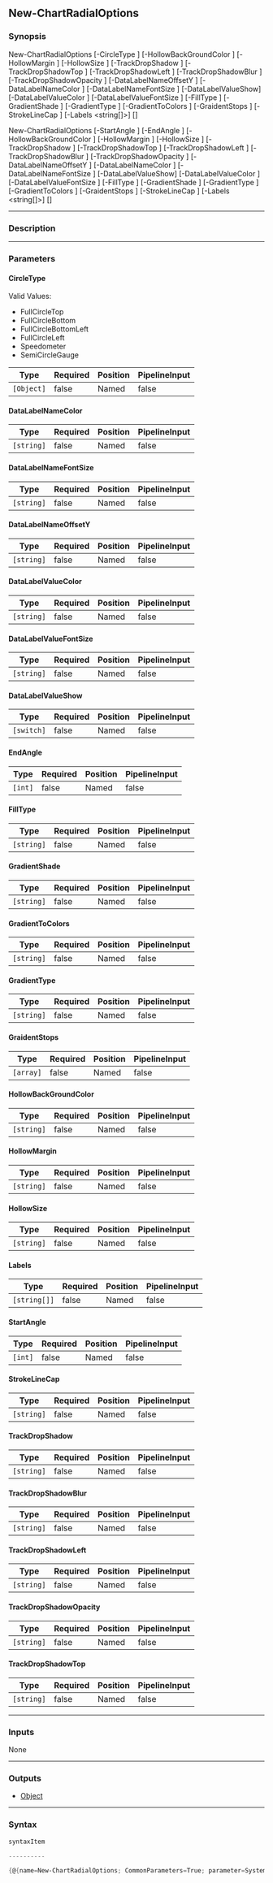 New-ChartRadialOptions
----------------------

### Synopsis

New-ChartRadialOptions [-CircleType <Object>] [-HollowBackGroundColor <string>] [-HollowMargin <string>] [-HollowSize <string>] [-TrackDropShadow <string>] [-TrackDropShadowTop <string>] [-TrackDropShadowLeft <string>] [-TrackDropShadowBlur <string>] [-TrackDropShadowOpacity <string>] [-DataLabelNameOffsetY <string>] [-DataLabelNameColor <string>] [-DataLabelNameFontSize <string>] [-DataLabelValueShow] [-DataLabelValueColor <string>] [-DataLabelValueFontSize <string>] [-FillType <string>] [-GradientShade <string>] [-GradientType <string>] [-GradientToColors <string>] [-GraidentStops <array>] [-StrokeLineCap <string>] [-Labels <string[]>] [<CommonParameters>]

New-ChartRadialOptions [-StartAngle <int>] [-EndAngle <int>] [-HollowBackGroundColor <string>] [-HollowMargin <string>] [-HollowSize <string>] [-TrackDropShadow <string>] [-TrackDropShadowTop <string>] [-TrackDropShadowLeft <string>] [-TrackDropShadowBlur <string>] [-TrackDropShadowOpacity <string>] [-DataLabelNameOffsetY <string>] [-DataLabelNameColor <string>] [-DataLabelNameFontSize <string>] [-DataLabelValueShow] [-DataLabelValueColor <string>] [-DataLabelValueFontSize <string>] [-FillType <string>] [-GradientShade <string>] [-GradientType <string>] [-GradientToColors <string>] [-GraidentStops <array>] [-StrokeLineCap <string>] [-Labels <string[]>] [<CommonParameters>]

---

### Description

---

### Parameters
#### **CircleType**

Valid Values:

* FullCircleTop
* FullCircleBottom
* FullCircleBottomLeft
* FullCircleLeft
* Speedometer
* SemiCircleGauge

|Type      |Required|Position|PipelineInput|
|----------|--------|--------|-------------|
|`[Object]`|false   |Named   |false        |

#### **DataLabelNameColor**

|Type      |Required|Position|PipelineInput|
|----------|--------|--------|-------------|
|`[string]`|false   |Named   |false        |

#### **DataLabelNameFontSize**

|Type      |Required|Position|PipelineInput|
|----------|--------|--------|-------------|
|`[string]`|false   |Named   |false        |

#### **DataLabelNameOffsetY**

|Type      |Required|Position|PipelineInput|
|----------|--------|--------|-------------|
|`[string]`|false   |Named   |false        |

#### **DataLabelValueColor**

|Type      |Required|Position|PipelineInput|
|----------|--------|--------|-------------|
|`[string]`|false   |Named   |false        |

#### **DataLabelValueFontSize**

|Type      |Required|Position|PipelineInput|
|----------|--------|--------|-------------|
|`[string]`|false   |Named   |false        |

#### **DataLabelValueShow**

|Type      |Required|Position|PipelineInput|
|----------|--------|--------|-------------|
|`[switch]`|false   |Named   |false        |

#### **EndAngle**

|Type   |Required|Position|PipelineInput|
|-------|--------|--------|-------------|
|`[int]`|false   |Named   |false        |

#### **FillType**

|Type      |Required|Position|PipelineInput|
|----------|--------|--------|-------------|
|`[string]`|false   |Named   |false        |

#### **GradientShade**

|Type      |Required|Position|PipelineInput|
|----------|--------|--------|-------------|
|`[string]`|false   |Named   |false        |

#### **GradientToColors**

|Type      |Required|Position|PipelineInput|
|----------|--------|--------|-------------|
|`[string]`|false   |Named   |false        |

#### **GradientType**

|Type      |Required|Position|PipelineInput|
|----------|--------|--------|-------------|
|`[string]`|false   |Named   |false        |

#### **GraidentStops**

|Type     |Required|Position|PipelineInput|
|---------|--------|--------|-------------|
|`[array]`|false   |Named   |false        |

#### **HollowBackGroundColor**

|Type      |Required|Position|PipelineInput|
|----------|--------|--------|-------------|
|`[string]`|false   |Named   |false        |

#### **HollowMargin**

|Type      |Required|Position|PipelineInput|
|----------|--------|--------|-------------|
|`[string]`|false   |Named   |false        |

#### **HollowSize**

|Type      |Required|Position|PipelineInput|
|----------|--------|--------|-------------|
|`[string]`|false   |Named   |false        |

#### **Labels**

|Type        |Required|Position|PipelineInput|
|------------|--------|--------|-------------|
|`[string[]]`|false   |Named   |false        |

#### **StartAngle**

|Type   |Required|Position|PipelineInput|
|-------|--------|--------|-------------|
|`[int]`|false   |Named   |false        |

#### **StrokeLineCap**

|Type      |Required|Position|PipelineInput|
|----------|--------|--------|-------------|
|`[string]`|false   |Named   |false        |

#### **TrackDropShadow**

|Type      |Required|Position|PipelineInput|
|----------|--------|--------|-------------|
|`[string]`|false   |Named   |false        |

#### **TrackDropShadowBlur**

|Type      |Required|Position|PipelineInput|
|----------|--------|--------|-------------|
|`[string]`|false   |Named   |false        |

#### **TrackDropShadowLeft**

|Type      |Required|Position|PipelineInput|
|----------|--------|--------|-------------|
|`[string]`|false   |Named   |false        |

#### **TrackDropShadowOpacity**

|Type      |Required|Position|PipelineInput|
|----------|--------|--------|-------------|
|`[string]`|false   |Named   |false        |

#### **TrackDropShadowTop**

|Type      |Required|Position|PipelineInput|
|----------|--------|--------|-------------|
|`[string]`|false   |Named   |false        |

---

### Inputs
None

---

### Outputs
* [Object](https://learn.microsoft.com/en-us/dotnet/api/System.Object)

---

### Syntax
```PowerShell
syntaxItem
```
```PowerShell
----------
```
```PowerShell
{@{name=New-ChartRadialOptions; CommonParameters=True; parameter=System.Object[]}, @{name=New-ChartRadialOptions; CommonParameters=True; parameter=System.Object[]}}
```
